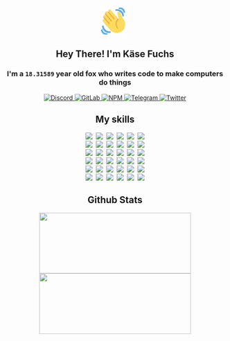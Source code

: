 <div><p align=center><img src=./resources/images/wave.gif width=64px height=64px></p><h2 align=center>Hey There! I'm Käse Fuchs</h2><h3 align=center>I'm a <code>18.31589</code> year old fox who writes code to make computers do things</h3><p align=center><a href=https://discord.com/users/507526681125322772><img alt=Discord src="https://img.shields.io/badge/Discord-5865F2?logo=discord&logoColor=white&style=flat-square#f6fef4040d749068c81f92e3d777d933"> </a><a href=https://gitlab.com/kasefuchs><img alt=GitLab src="https://img.shields.io/badge/GitLab-330F63?logo=gitlab&logoColor=white&style=flat-square#f6fef4040d749068c81f92e3d777d933"> </a><a href=https://npmjs.com/~kasefuchs><img alt=NPM src="https://img.shields.io/badge/NPM-CB3837?logo=npm&logoColor=white&style=flat-square#f6fef4040d749068c81f92e3d777d933"> </a><a href=https://t.me/kasefuchs><img alt=Telegram src="https://img.shields.io/badge/Telegram-2CA5E0?logo=telegram&logoColor=white&style=flat-square#f6fef4040d749068c81f92e3d777d933"> </a><a href=https://twitter.com/kasefuchs><img alt=Twitter src="https://img.shields.io/badge/Twitter-1DA1F2?logo=twitter&logoColor=white&style=flat-square#f6fef4040d749068c81f92e3d777d933"></a></p><h2 align=center>My skills</h2><p align=center><a href=https://aws.amazon.com/ ><picture><source srcset="https://skillicons.dev/icons?i=aws&theme=dark#f6fef4040d749068c81f92e3d777d933" media="(prefers-color-scheme: dark)"><source srcset="https://skillicons.dev/icons?i=aws&theme=light#f6fef4040d749068c81f92e3d777d933" media="(prefers-color-scheme: light), (prefers-color-scheme: no-preference)"><img src="https://skillicons.dev/icons?i=aws&theme=light#f6fef4040d749068c81f92e3d777d933"></picture></a>&nbsp;&nbsp;<a href=https://en.wikipedia.org/wiki/Bash_(Unix_shell)><picture><source srcset="https://skillicons.dev/icons?i=bash&theme=dark#f6fef4040d749068c81f92e3d777d933" media="(prefers-color-scheme: dark)"><source srcset="https://skillicons.dev/icons?i=bash&theme=light#f6fef4040d749068c81f92e3d777d933" media="(prefers-color-scheme: light), (prefers-color-scheme: no-preference)"><img src="https://skillicons.dev/icons?i=bash&theme=light#f6fef4040d749068c81f92e3d777d933"></picture></a>&nbsp;&nbsp;<a href=https://discord.com/developers/docs><picture><source srcset="https://skillicons.dev/icons?i=bots&theme=dark#f6fef4040d749068c81f92e3d777d933" media="(prefers-color-scheme: dark)"><source srcset="https://skillicons.dev/icons?i=bots&theme=light#f6fef4040d749068c81f92e3d777d933" media="(prefers-color-scheme: light), (prefers-color-scheme: no-preference)"><img src="https://skillicons.dev/icons?i=bots&theme=light#f6fef4040d749068c81f92e3d777d933"></picture></a>&nbsp;&nbsp;<a href=https://www.cloudflare.com/ ><picture><source srcset="https://skillicons.dev/icons?i=cloudflare&theme=dark#f6fef4040d749068c81f92e3d777d933" media="(prefers-color-scheme: dark)"><source srcset="https://skillicons.dev/icons?i=cloudflare&theme=light#f6fef4040d749068c81f92e3d777d933" media="(prefers-color-scheme: light), (prefers-color-scheme: no-preference)"><img src="https://skillicons.dev/icons?i=cloudflare&theme=light#f6fef4040d749068c81f92e3d777d933"></picture></a>&nbsp;&nbsp;<a href=https://en.wikipedia.org/wiki/CSS><picture><source srcset="https://skillicons.dev/icons?i=css&theme=dark#f6fef4040d749068c81f92e3d777d933" media="(prefers-color-scheme: dark)"><source srcset="https://skillicons.dev/icons?i=css&theme=light#f6fef4040d749068c81f92e3d777d933" media="(prefers-color-scheme: light), (prefers-color-scheme: no-preference)"><img src="https://skillicons.dev/icons?i=css&theme=light#f6fef4040d749068c81f92e3d777d933"></picture></a>&nbsp;&nbsp;<a href=https://www.docker.com/ ><picture><source srcset="https://skillicons.dev/icons?i=docker&theme=dark#f6fef4040d749068c81f92e3d777d933" media="(prefers-color-scheme: dark)"><source srcset="https://skillicons.dev/icons?i=docker&theme=light#f6fef4040d749068c81f92e3d777d933" media="(prefers-color-scheme: light), (prefers-color-scheme: no-preference)"><img src="https://skillicons.dev/icons?i=docker&theme=light#f6fef4040d749068c81f92e3d777d933"></picture></a><br><a href=https://www.electronjs.org/ ><picture><source srcset="https://skillicons.dev/icons?i=electron&theme=dark#f6fef4040d749068c81f92e3d777d933" media="(prefers-color-scheme: dark)"><source srcset="https://skillicons.dev/icons?i=electron&theme=light#f6fef4040d749068c81f92e3d777d933" media="(prefers-color-scheme: light), (prefers-color-scheme: no-preference)"><img src="https://skillicons.dev/icons?i=electron&theme=light#f6fef4040d749068c81f92e3d777d933"></picture></a>&nbsp;&nbsp;<a href=https://expressjs.com/ ><picture><source srcset="https://skillicons.dev/icons?i=express&theme=dark#f6fef4040d749068c81f92e3d777d933" media="(prefers-color-scheme: dark)"><source srcset="https://skillicons.dev/icons?i=express&theme=light#f6fef4040d749068c81f92e3d777d933" media="(prefers-color-scheme: light), (prefers-color-scheme: no-preference)"><img src="https://skillicons.dev/icons?i=express&theme=light#f6fef4040d749068c81f92e3d777d933"></picture></a>&nbsp;&nbsp;<a href=https://www.figma.com/ ><picture><source srcset="https://skillicons.dev/icons?i=figma&theme=dark#f6fef4040d749068c81f92e3d777d933" media="(prefers-color-scheme: dark)"><source srcset="https://skillicons.dev/icons?i=figma&theme=light#f6fef4040d749068c81f92e3d777d933" media="(prefers-color-scheme: light), (prefers-color-scheme: no-preference)"><img src="https://skillicons.dev/icons?i=figma&theme=light#f6fef4040d749068c81f92e3d777d933"></picture></a>&nbsp;&nbsp;<a href=https://firebase.google.com/ ><picture><source srcset="https://skillicons.dev/icons?i=firebase&theme=dark#f6fef4040d749068c81f92e3d777d933" media="(prefers-color-scheme: dark)"><source srcset="https://skillicons.dev/icons?i=firebase&theme=light#f6fef4040d749068c81f92e3d777d933" media="(prefers-color-scheme: light), (prefers-color-scheme: no-preference)"><img src="https://skillicons.dev/icons?i=firebase&theme=light#f6fef4040d749068c81f92e3d777d933"></picture></a>&nbsp;&nbsp;<a href=https://flask.palletsprojects.com/ ><picture><source srcset="https://skillicons.dev/icons?i=flask&theme=dark#f6fef4040d749068c81f92e3d777d933" media="(prefers-color-scheme: dark)"><source srcset="https://skillicons.dev/icons?i=flask&theme=light#f6fef4040d749068c81f92e3d777d933" media="(prefers-color-scheme: light), (prefers-color-scheme: no-preference)"><img src="https://skillicons.dev/icons?i=flask&theme=light#f6fef4040d749068c81f92e3d777d933"></picture></a>&nbsp;&nbsp;<a href=https://cloud.google.com/ ><picture><source srcset="https://skillicons.dev/icons?i=gcp&theme=dark#f6fef4040d749068c81f92e3d777d933" media="(prefers-color-scheme: dark)"><source srcset="https://skillicons.dev/icons?i=gcp&theme=light#f6fef4040d749068c81f92e3d777d933" media="(prefers-color-scheme: light), (prefers-color-scheme: no-preference)"><img src="https://skillicons.dev/icons?i=gcp&theme=light#f6fef4040d749068c81f92e3d777d933"></picture></a><br><a href=https://git-scm.com/ ><picture><source srcset="https://skillicons.dev/icons?i=git&theme=dark#f6fef4040d749068c81f92e3d777d933" media="(prefers-color-scheme: dark)"><source srcset="https://skillicons.dev/icons?i=git&theme=light#f6fef4040d749068c81f92e3d777d933" media="(prefers-color-scheme: light), (prefers-color-scheme: no-preference)"><img src="https://skillicons.dev/icons?i=git&theme=light#f6fef4040d749068c81f92e3d777d933"></picture></a>&nbsp;&nbsp;<a href=https://github.com/ ><picture><source srcset="https://skillicons.dev/icons?i=github&theme=dark#f6fef4040d749068c81f92e3d777d933" media="(prefers-color-scheme: dark)"><source srcset="https://skillicons.dev/icons?i=github&theme=light#f6fef4040d749068c81f92e3d777d933" media="(prefers-color-scheme: light), (prefers-color-scheme: no-preference)"><img src="https://skillicons.dev/icons?i=github&theme=light#f6fef4040d749068c81f92e3d777d933"></picture></a>&nbsp;&nbsp;<a href=https://gitlab.com/ ><picture><source srcset="https://skillicons.dev/icons?i=gitlab&theme=dark#f6fef4040d749068c81f92e3d777d933" media="(prefers-color-scheme: dark)"><source srcset="https://skillicons.dev/icons?i=gitlab&theme=light#f6fef4040d749068c81f92e3d777d933" media="(prefers-color-scheme: light), (prefers-color-scheme: no-preference)"><img src="https://skillicons.dev/icons?i=gitlab&theme=light#f6fef4040d749068c81f92e3d777d933"></picture></a>&nbsp;&nbsp;<a href=https://www.heroku.com/ ><picture><source srcset="https://skillicons.dev/icons?i=heroku&theme=dark#f6fef4040d749068c81f92e3d777d933" media="(prefers-color-scheme: dark)"><source srcset="https://skillicons.dev/icons?i=heroku&theme=light#f6fef4040d749068c81f92e3d777d933" media="(prefers-color-scheme: light), (prefers-color-scheme: no-preference)"><img src="https://skillicons.dev/icons?i=heroku&theme=light#f6fef4040d749068c81f92e3d777d933"></picture></a>&nbsp;&nbsp;<a href=https://en.wikipedia.org/wiki/HTML><picture><source srcset="https://skillicons.dev/icons?i=html&theme=dark#f6fef4040d749068c81f92e3d777d933" media="(prefers-color-scheme: dark)"><source srcset="https://skillicons.dev/icons?i=html&theme=light#f6fef4040d749068c81f92e3d777d933" media="(prefers-color-scheme: light), (prefers-color-scheme: no-preference)"><img src="https://skillicons.dev/icons?i=html&theme=light#f6fef4040d749068c81f92e3d777d933"></picture></a>&nbsp;&nbsp;<a href=https://en.wikipedia.org/wiki/JavaScript><picture><source srcset="https://skillicons.dev/icons?i=js&theme=dark#f6fef4040d749068c81f92e3d777d933" media="(prefers-color-scheme: dark)"><source srcset="https://skillicons.dev/icons?i=js&theme=light#f6fef4040d749068c81f92e3d777d933" media="(prefers-color-scheme: light), (prefers-color-scheme: no-preference)"><img src="https://skillicons.dev/icons?i=js&theme=light#f6fef4040d749068c81f92e3d777d933"></picture></a><br><a href=https://en.wikipedia.org/wiki/Linux><picture><source srcset="https://skillicons.dev/icons?i=linux&theme=dark#f6fef4040d749068c81f92e3d777d933" media="(prefers-color-scheme: dark)"><source srcset="https://skillicons.dev/icons?i=linux&theme=light#f6fef4040d749068c81f92e3d777d933" media="(prefers-color-scheme: light), (prefers-color-scheme: no-preference)"><img src="https://skillicons.dev/icons?i=linux&theme=light#f6fef4040d749068c81f92e3d777d933"></picture></a>&nbsp;&nbsp;<a href=https://mui.com/ ><picture><source srcset="https://skillicons.dev/icons?i=materialui&theme=dark#f6fef4040d749068c81f92e3d777d933" media="(prefers-color-scheme: dark)"><source srcset="https://skillicons.dev/icons?i=materialui&theme=light#f6fef4040d749068c81f92e3d777d933" media="(prefers-color-scheme: light), (prefers-color-scheme: no-preference)"><img src="https://skillicons.dev/icons?i=materialui&theme=light#f6fef4040d749068c81f92e3d777d933"></picture></a>&nbsp;&nbsp;<a href=https://en.wikipedia.org/wiki/Markdown><picture><source srcset="https://skillicons.dev/icons?i=md&theme=dark#f6fef4040d749068c81f92e3d777d933" media="(prefers-color-scheme: dark)"><source srcset="https://skillicons.dev/icons?i=md&theme=light#f6fef4040d749068c81f92e3d777d933" media="(prefers-color-scheme: light), (prefers-color-scheme: no-preference)"><img src="https://skillicons.dev/icons?i=md&theme=light#f6fef4040d749068c81f92e3d777d933"></picture></a>&nbsp;&nbsp;<a href=https://www.mongodb.com/ ><picture><source srcset="https://skillicons.dev/icons?i=mongodb&theme=dark#f6fef4040d749068c81f92e3d777d933" media="(prefers-color-scheme: dark)"><source srcset="https://skillicons.dev/icons?i=mongodb&theme=light#f6fef4040d749068c81f92e3d777d933" media="(prefers-color-scheme: light), (prefers-color-scheme: no-preference)"><img src="https://skillicons.dev/icons?i=mongodb&theme=light#f6fef4040d749068c81f92e3d777d933"></picture></a>&nbsp;&nbsp;<a href=https://www.mysql.com/ ><picture><source srcset="https://skillicons.dev/icons?i=mysql&theme=dark#f6fef4040d749068c81f92e3d777d933" media="(prefers-color-scheme: dark)"><source srcset="https://skillicons.dev/icons?i=mysql&theme=light#f6fef4040d749068c81f92e3d777d933" media="(prefers-color-scheme: light), (prefers-color-scheme: no-preference)"><img src="https://skillicons.dev/icons?i=mysql&theme=light#f6fef4040d749068c81f92e3d777d933"></picture></a>&nbsp;&nbsp;<a href=https://nextjs.org/ ><picture><source srcset="https://skillicons.dev/icons?i=nextjs&theme=dark#f6fef4040d749068c81f92e3d777d933" media="(prefers-color-scheme: dark)"><source srcset="https://skillicons.dev/icons?i=nextjs&theme=light#f6fef4040d749068c81f92e3d777d933" media="(prefers-color-scheme: light), (prefers-color-scheme: no-preference)"><img src="https://skillicons.dev/icons?i=nextjs&theme=light#f6fef4040d749068c81f92e3d777d933"></picture></a><br><a href=https://nodejs.org/en/ ><picture><source srcset="https://skillicons.dev/icons?i=nodejs&theme=dark#f6fef4040d749068c81f92e3d777d933" media="(prefers-color-scheme: dark)"><source srcset="https://skillicons.dev/icons?i=nodejs&theme=light#f6fef4040d749068c81f92e3d777d933" media="(prefers-color-scheme: light), (prefers-color-scheme: no-preference)"><img src="https://skillicons.dev/icons?i=nodejs&theme=light#f6fef4040d749068c81f92e3d777d933"></picture></a>&nbsp;&nbsp;<a href=https://www.postgresql.org/ ><picture><source srcset="https://skillicons.dev/icons?i=postgres&theme=dark#f6fef4040d749068c81f92e3d777d933" media="(prefers-color-scheme: dark)"><source srcset="https://skillicons.dev/icons?i=postgres&theme=light#f6fef4040d749068c81f92e3d777d933" media="(prefers-color-scheme: light), (prefers-color-scheme: no-preference)"><img src="https://skillicons.dev/icons?i=postgres&theme=light#f6fef4040d749068c81f92e3d777d933"></picture></a>&nbsp;&nbsp;<a href=https://learn.microsoft.com/en-us/powershell/ ><picture><source srcset="https://skillicons.dev/icons?i=powershell&theme=dark#f6fef4040d749068c81f92e3d777d933" media="(prefers-color-scheme: dark)"><source srcset="https://skillicons.dev/icons?i=powershell&theme=light#f6fef4040d749068c81f92e3d777d933" media="(prefers-color-scheme: light), (prefers-color-scheme: no-preference)"><img src="https://skillicons.dev/icons?i=powershell&theme=light#f6fef4040d749068c81f92e3d777d933"></picture></a>&nbsp;&nbsp;<a href=https://www.python.org/ ><picture><source srcset="https://skillicons.dev/icons?i=py&theme=dark#f6fef4040d749068c81f92e3d777d933" media="(prefers-color-scheme: dark)"><source srcset="https://skillicons.dev/icons?i=py&theme=light#f6fef4040d749068c81f92e3d777d933" media="(prefers-color-scheme: light), (prefers-color-scheme: no-preference)"><img src="https://skillicons.dev/icons?i=py&theme=light#f6fef4040d749068c81f92e3d777d933"></picture></a>&nbsp;&nbsp;<a href=https://www.raspberrypi.org/ ><picture><source srcset="https://skillicons.dev/icons?i=raspberrypi&theme=dark#f6fef4040d749068c81f92e3d777d933" media="(prefers-color-scheme: dark)"><source srcset="https://skillicons.dev/icons?i=raspberrypi&theme=light#f6fef4040d749068c81f92e3d777d933" media="(prefers-color-scheme: light), (prefers-color-scheme: no-preference)"><img src="https://skillicons.dev/icons?i=raspberrypi&theme=light#f6fef4040d749068c81f92e3d777d933"></picture></a>&nbsp;&nbsp;<a href=https://reactjs.org/ ><picture><source srcset="https://skillicons.dev/icons?i=react&theme=dark#f6fef4040d749068c81f92e3d777d933" media="(prefers-color-scheme: dark)"><source srcset="https://skillicons.dev/icons?i=react&theme=light#f6fef4040d749068c81f92e3d777d933" media="(prefers-color-scheme: light), (prefers-color-scheme: no-preference)"><img src="https://skillicons.dev/icons?i=react&theme=light#f6fef4040d749068c81f92e3d777d933"></picture></a><br><a href=https://redux.js.org/ ><picture><source srcset="https://skillicons.dev/icons?i=redux&theme=dark#f6fef4040d749068c81f92e3d777d933" media="(prefers-color-scheme: dark)"><source srcset="https://skillicons.dev/icons?i=redux&theme=light#f6fef4040d749068c81f92e3d777d933" media="(prefers-color-scheme: light), (prefers-color-scheme: no-preference)"><img src="https://skillicons.dev/icons?i=redux&theme=light#f6fef4040d749068c81f92e3d777d933"></picture></a>&nbsp;&nbsp;<a href=https://en.wikipedia.org/wiki/Regular_expression><picture><source srcset="https://skillicons.dev/icons?i=regex&theme=dark#f6fef4040d749068c81f92e3d777d933" media="(prefers-color-scheme: dark)"><source srcset="https://skillicons.dev/icons?i=regex&theme=light#f6fef4040d749068c81f92e3d777d933" media="(prefers-color-scheme: light), (prefers-color-scheme: no-preference)"><img src="https://skillicons.dev/icons?i=regex&theme=light#f6fef4040d749068c81f92e3d777d933"></picture></a>&nbsp;&nbsp;<a href=https://en.wikipedia.org/wiki/Sass_(stylesheet_language)><picture><source srcset="https://skillicons.dev/icons?i=sass&theme=dark#f6fef4040d749068c81f92e3d777d933" media="(prefers-color-scheme: dark)"><source srcset="https://skillicons.dev/icons?i=sass&theme=light#f6fef4040d749068c81f92e3d777d933" media="(prefers-color-scheme: light), (prefers-color-scheme: no-preference)"><img src="https://skillicons.dev/icons?i=sass&theme=light#f6fef4040d749068c81f92e3d777d933"></picture></a>&nbsp;&nbsp;<a href=https://www.typescriptlang.org/ ><picture><source srcset="https://skillicons.dev/icons?i=ts&theme=dark#f6fef4040d749068c81f92e3d777d933" media="(prefers-color-scheme: dark)"><source srcset="https://skillicons.dev/icons?i=ts&theme=light#f6fef4040d749068c81f92e3d777d933" media="(prefers-color-scheme: light), (prefers-color-scheme: no-preference)"><img src="https://skillicons.dev/icons?i=ts&theme=light#f6fef4040d749068c81f92e3d777d933"></picture></a>&nbsp;&nbsp;<a href=https://unity.com/ ><picture><source srcset="https://skillicons.dev/icons?i=unity&theme=dark#f6fef4040d749068c81f92e3d777d933" media="(prefers-color-scheme: dark)"><source srcset="https://skillicons.dev/icons?i=unity&theme=light#f6fef4040d749068c81f92e3d777d933" media="(prefers-color-scheme: light), (prefers-color-scheme: no-preference)"><img src="https://skillicons.dev/icons?i=unity&theme=light#f6fef4040d749068c81f92e3d777d933"></picture></a>&nbsp;&nbsp;<a href=https://workers.cloudflare.com/ ><picture><source srcset="https://skillicons.dev/icons?i=workers&theme=dark#f6fef4040d749068c81f92e3d777d933" media="(prefers-color-scheme: dark)"><source srcset="https://skillicons.dev/icons?i=workers&theme=light#f6fef4040d749068c81f92e3d777d933" media="(prefers-color-scheme: light), (prefers-color-scheme: no-preference)"><img src="https://skillicons.dev/icons?i=workers&theme=light#f6fef4040d749068c81f92e3d777d933"></picture></a><br></p><h2 align=center>Github Stats</h2><p align=center><picture><source srcset="https://github-readme-stats-kasefuchs.vercel.app/api/?count_private=true&hide_border=true&hide_rank=true&line_height=20&hide_title=true&username=Kasefuchs&theme=dark#f6fef4040d749068c81f92e3d777d933" media="(prefers-color-scheme: dark)"><source srcset="https://github-readme-stats-kasefuchs.vercel.app/api/?count_private=true&hide_border=true&hide_rank=true&line_height=20&hide_title=true&username=Kasefuchs&theme=light#f6fef4040d749068c81f92e3d777d933" media="(prefers-color-scheme: light), (prefers-color-scheme: no-preference)"><img align=middle width=350 height=140 src="https://github-readme-stats-kasefuchs.vercel.app/api/?count_private=true&hide_border=true&hide_rank=true&line_height=20&hide_title=true&username=Kasefuchs&theme=light#f6fef4040d749068c81f92e3d777d933"></picture><picture><source srcset="https://github-readme-stats-kasefuchs.vercel.app/api/top-langs/?count_private=true&hide_border=true&layout=compact&username=Kasefuchs&theme=dark#f6fef4040d749068c81f92e3d777d933" media="(prefers-color-scheme: dark)"><source srcset="https://github-readme-stats-kasefuchs.vercel.app/api/top-langs/?count_private=true&hide_border=true&layout=compact&username=Kasefuchs&theme=light#f6fef4040d749068c81f92e3d777d933" media="(prefers-color-scheme: light), (prefers-color-scheme: no-preference)"><img align=middle width=350 height=140 src="https://github-readme-stats-kasefuchs.vercel.app/api/top-langs/?count_private=true&hide_border=true&layout=compact&username=Kasefuchs&theme=light#f6fef4040d749068c81f92e3d777d933"></picture></p><img src="https://hit.yhype.me/github/profile?user_id=64592097#f6fef4040d749068c81f92e3d777d933" alt=""></div>
